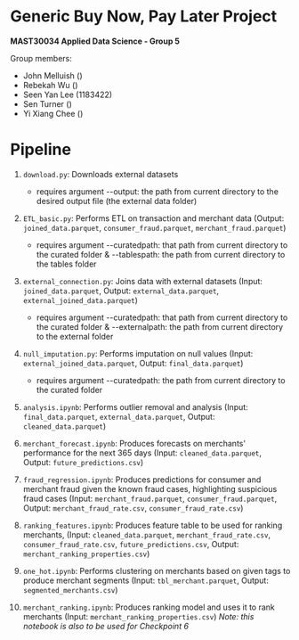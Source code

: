 # Generic Buy Now, Pay Later Project
**MAST30034 Applied Data Science - Group 5**

Group members:
- John Melluish ()
- Rebekah Wu ()
- Seen Yan Lee (1183422)
- Sen Turner ()
- Yi Xiang Chee ()



# Pipeline
1. `download.py`: Downloads external datasets
    - requires argument --output: the path from current directory to the desired output file (the external data folder)
    
2. `ETL_basic.py`: Performs ETL on transaction and merchant data (Output: `joined_data.parquet`, `consumer_fraud.parquet`, `merchant_fraud.parquet`)
    - requires argument --curatedpath: that path from current directory to the curated folder & --tablespath: the path from current directory to the tables folder

3. `external_connection.py`: Joins data with external datasets (Input: `joined_data.parquet`, Output: `external_data.parquet`, `external_joined_data.parquet`)
    - requires argument --curatedpath: that path from current directory to the curated folder & --externalpath: the path from current directory to the external folder

4. `null_imputation.py`: Performs imputation on null values (Input: `external_joined_data.parquet`,  Output: `final_data.parquet`)
    - requires argument --curatedpath: the path from current directory to the curated folder

5. `analysis.ipynb`: Performs outlier removal and analysis (Input: `final_data.parquet`,  `external_data.parquet`,  Output: `cleaned_data.parquet`)

6. `merchant_forecast.ipynb`: Produces forecasts on merchants' performance for the next 365 days (Input: `cleaned_data.parquet`, Output: `future_predictions.csv`)

7. `fraud_regression.ipynb`: Produces predictions for consumer and merchant fraud given the known fraud cases, highlighting suspicious fraud cases (Input: `merchant_fraud.parquet`, `consumer_fraud.parquet`, Output: `merchant_fraud_rate.csv`, `consumer_fraud_rate.csv`)

8. `ranking_features.ipynb`: Produces feature table to be used for ranking merchants, (Input: `cleaned_data.parquet`, `merchant_fraud_rate.csv`, `consumer_fraud_rate.csv`, `future_predictions.csv`, Output: `merchant_ranking_properties.csv`)

9. `one_hot.ipynb`: Performs clustering on merchants based on given tags to produce merchant segments (Input: `tbl_merchant.parquet`, Output: `segmented_merchants.csv`)

10. `merchant_ranking.ipynb`: Produces ranking model and uses it to rank merchants (Input: `merchant_ranking_properties.csv`) *Note: this notebook is also to be used for Checkpoint 6*
